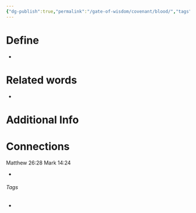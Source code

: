 ```yaml
---
{"dg-publish":true,"permalink":"/gate-of-wisdom/covenant/blood/","tags":["#GateWisdom","Covenant"]}
---
```


# Define
- 

# Related words
- 

# Additional Info


# Connections
Matthew 26:28
Mark 14:24

- 

###### Tags
- 